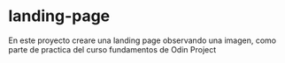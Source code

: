 # landing-page
<p>En este proyecto creare una landing page observando una imagen, como parte de practica del curso fundamentos de Odin Project</p>